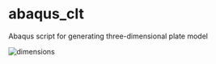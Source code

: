 # abaqus_clt
Abaqus script for generating three-dimensional plate model

![dimensions](https://github.com/user-attachments/assets/eece4af1-77b7-491b-b499-de734e95daa5)
